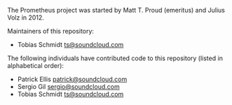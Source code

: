 The Prometheus project was started by Matt T. Proud (emeritus) and
Julius Volz in 2012.

Maintainers of this repository:

* Tobias Schmidt <ts@soundcloud.com>

The following individuals have contributed code to this repository
(listed in alphabetical order):

* Patrick Ellis <patrick@soundcloud.com>
* Sergio Gil <sergio@soundcloud.com>
* Tobias Schmidt <ts@soundcloud.com>
